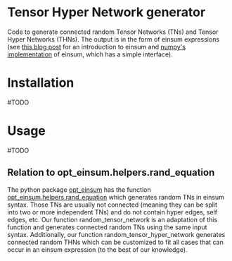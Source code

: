 # Tensor Hyper Network generator
Code to generate connected random Tensor Networks (TNs) and Tensor Hyper Networks (THNs). 
The output is in the form of einsum expressions (see [this blog post](https://rockt.github.io/2018/04/30/einsum) for an introduction to einsum and [numpy's implementation](https://numpy.org/doc/stable/reference/generated/numpy.einsum.html) of einsum, which has a simple interface).

# Installation
#TODO

# Usage
#TODO

## Relation to opt_einsum.helpers.rand_equation
The python package [opt_einsum](https://optimized-einsum.readthedocs.io/en/stable/path_finding.html) has the function [opt_einsum.helpers.rand_equation](https://github.com/dgasmith/opt_einsum/blob/master/opt_einsum/helpers.py) which generates random TNs in einsum syntax. Those TNs are usually not connected (meaning they can be split into two or more independent TNs) and do not contain hyper edges, self edges, etc.
Our function random_tensor_network is an adaptation of this function and generates connected random TNs using the same input syntax.
Additionally, our function random_tensor_hyper_network generates connected random THNs which can be customized to fit all cases that can occur in an einsum expression (to the best of our knowledge).



